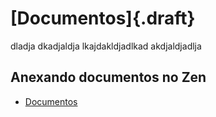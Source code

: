 # [Documentos]{.draft}


 dladja dkadjaldja lkajdakldjadlkad akdjaldjadlja


 ## Anexando documentos no Zen

 * [Documentos](../../system/file)